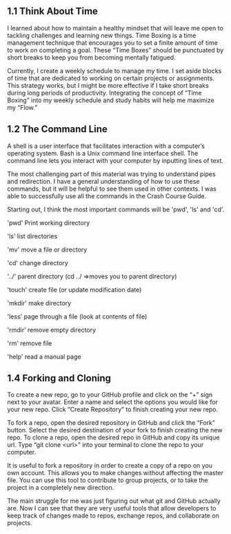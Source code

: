 ## 1.1 Think About Time
I learned about how to maintain a healthy mindset that will leave me open to tackling challenges and learning new things. Time Boxing is a time management technique that encourages you to set a finite amount of time to work on completing a goal. These “Time Boxes” should be punctuated by short breaks to keep you from becoming mentally fatigued.

Currently, I create a weekly schedule to manage my time. I set aside blocks of time that are dedicated to working on certain projects or assignments. This strategy works, but I might be more effective if I take short breaks during long periods of productivity. Integrating the concept of “Time Boxing” into my weekly schedule and study habits will help me maximize my “Flow.”


## 1.2 The Command Line
A shell is a user interface that facilitates interaction with a computer’s operating system. Bash is a Unix command line interface shell. The command line lets you interact with your computer by inputting lines of text.

The most challenging part of this material was trying to understand pipes and redirection. I have a general understanding of how to use these commands, but it will be helpful to see them used in other contexts. I was able to successfully use all the commands in the Crash Course Guide.

Starting out, I think the most important commands will be 'pwd', 'ls' and 'cd'.

'pwd'
Print working directory

'ls'
list directories

'mv'
move a file or directory

'cd'
change directory

'../'
parent directory (cd ../ =>moves you to parent directory)

'touch'
create file (or update modification date)

'mkdir'
make directory

'less'
page through a file (look at contents of file)

'rmdir'
remove empty directory

'rm'
remove file

'help'
read a manual page


## 1.4 Forking and Cloning
To create a new repo, go to your GitHub profile and click on the “+” sign next to your avatar. Enter a name and select the options you would like for your new repo. Click “Create Repository” to finish creating your new repo.

To fork a repo, open the desired repository in GitHub and click the “Fork” button. Select the desired destination of your fork to finish creating the new repo. To clone a repo, open the desired repo in GitHub and copy its unique url. Type “git clone <url\>” into your terminal to clone the repo to your computer.

It is useful to fork a repository in order to create a copy of a repo on you own account. This allows you to make changes without affecting the master file. You can use this tool to contribute to group projects, or to take the project in a completely new direction.

The main struggle for me was just figuring out what git and GitHub actually are. Now I can see that they are very useful tools that allow developers to keep track of changes made to repos, exchange repos, and collaborate on projects.
